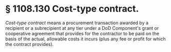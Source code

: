 # § 1108.130   Cost-type contract.

*Cost-type contract* means a procurement transaction awarded by a recipient or a subrecipient at any tier under a DoD Component's grant or cooperative agreement that provides for the contractor to be paid on the basis of the actual, allowable costs it incurs (plus any fee or profit for which the contract provides).




